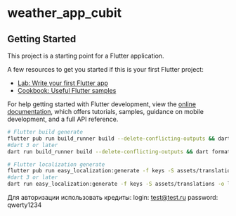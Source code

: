 # weather_app_cubit

## Getting Started

This project is a starting point for a Flutter application.

A few resources to get you started if this is your first Flutter project:

- [Lab: Write your first Flutter app](https://docs.flutter.dev/get-started/codelab)
- [Cookbook: Useful Flutter samples](https://docs.flutter.dev/cookbook)

For help getting started with Flutter development, view the
[online documentation](https://docs.flutter.dev/), which offers tutorials,
samples, guidance on mobile development, and a full API reference.

```bash
# Flutter build generate
flutter pub run build_runner build --delete-conflicting-outputs && dart format -l 100 lib
#dart 3 or later
dart run build_runner build --delete-conflicting-outputs && dart format -l 100 lib

# Flutter localization generate
flutter pub run easy_localization:generate -f keys -S assets/translations -o locale_keys.g.dart
#dart 3 or later
dart run easy_localization:generate -f keys -S assets/translations -o locale_keys.g.dart
```

Для авторизации использовать кредиты:
login: test@test.ru
password: qwerty1234
